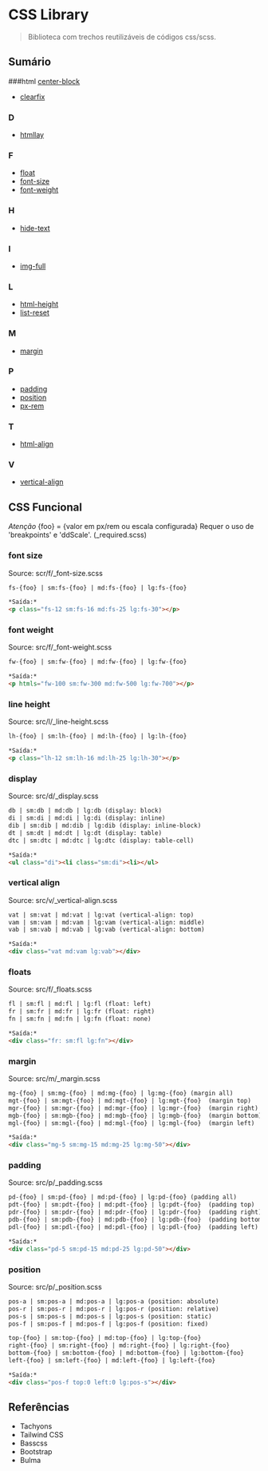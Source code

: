 # CSS Library
> Biblioteca com trechos reutilizáveis de códigos css/scss.

## Sumário

###html [center-block]()
- [clearfix]()

### D
- [htmllay]()

### F
- [float]()
- [font-size]()
- [font-weight]()

### H
- [hide-text]()

### I
- [img-full]()

### L
- [html-height]()
- [list-reset]()

### M
- [margin]()

### P
- [padding]()
- [position]()
- [px-rem]()

### T
- [html-align]()

### V
- [vertical-align]()

## CSS Funcional

*Atenção*
{foo} = {valor em px/rem ou escala configurada}
Requer o uso de 'breakpoints' e 'ddScale'. (_required.scss)

### font size 
Source: scr/f/_font-size.scss

```html
fs-{foo} | sm:fs-{foo} | md:fs-{foo} | lg:fs-{foo}

*Saída:*
<p class="fs-12 sm:fs-16 md:fs-25 lg:fs-30"></p>
```

### font weight 
Source: src/f/_font-weight.scss

```html
fw-{foo} | sm:fw-{foo} | md:fw-{foo} | lg:fw-{foo}

*Saída:*
<p htmls="fw-100 sm:fw-300 md:fw-500 lg:fw-700"></p>
```

### line height 
Source: src/l/_line-height.scss

```html
lh-{foo} | sm:lh-{foo} | md:lh-{foo} | lg:lh-{foo}

*Saída:*
<p class="lh-12 sm:lh-16 md:lh-25 lg:lh-30"></p>
```
### display
Source: src/d/_display.scss

```html
db | sm:db | md:db | lg:db (display: block) 
di | sm:di | md:di | lg:di (display: inline)
dib | sm:dib | md:dib | lg:dib (display: inline-block)
dt | sm:dt | md:dt | lg:dt (display: table)
dtc | sm:dtc | md:dtc | lg:dtc (display: table-cell)

*Saída:*
<ul class="di"><li class="sm:di"><li></ul>
```

### vertical align 
Source: src/v/_vertical-align.scss

```html
vat | sm:vat | md:vat | lg:vat (vertical-align: top) 
vam | sm:vam | md:vam | lg:vam (vertical-align: middle)
vab | sm:vab | md:vab | lg:vab (vertical-align: bottom)

*Saída:*
<div class="vat md:vam lg:vab"></div>
```

### floats 
Source: src/f/_floats.scss

```html
fl | sm:fl | md:fl | lg:fl (float: left) 
fr | sm:fr | md:fr | lg:fr (float: right)
fn | sm:fn | md:fn | lg:fn (float: none)

*Saída:*
<div class="fr: sm:fl lg:fn"></div>
```
### margin 
Source: src/m/_margin.scss

```html
mg-{foo} | sm:mg-{foo} | md:mg-{foo} | lg:mg-{foo} (margin all)  
mgt-{foo} | sm:mgt-{foo} | md:mgt-{foo} | lg:mgt-{foo}  (margin top)
mgr-{foo} | sm:mgr-{foo} | md:mgr-{foo} | lg:mgr-{foo}  (margin right)
mgb-{foo} | sm:mgb-{foo} | md:mgb-{foo} | lg:mgb-{foo}  (margin bottom)
mgl-{foo} | sm:mgl-{foo} | md:mgl-{foo} | lg:mgl-{foo}  (margin left)

*Saída:*
<div class="mg-5 sm:mg-15 md:mg-25 lg:mg-50"></div>
```

### padding 
Source: src/p/_padding.scss

```html
pd-{foo} | sm:pd-{foo} | md:pd-{foo} | lg:pd-{foo} (padding all)  
pdt-{foo} | sm:pdt-{foo} | md:pdt-{foo} | lg:pdt-{foo}  (padding top)
pdr-{foo} | sm:pdr-{foo} | md:pdr-{foo} | lg:pdr-{foo}  (padding right)
pdb-{foo} | sm:pdb-{foo} | md:pdb-{foo} | lg:pdb-{foo}  (padding bottom)
pdl-{foo} | sm:pdl-{foo} | md:pdl-{foo} | lg:pdl-{foo}  (padding left)

*Saída:*
<div class="pd-5 sm:pd-15 md:pd-25 lg:pd-50"></div>
```

### position 
Source: src/p/_position.scss

```html
pos-a | sm:pos-a | md:pos-a | lg:pos-a (position: absolute)
pos-r | sm:pos-r | md:pos-r | lg:pos-r (position: relative)
pos-s | sm:pos-s | md:pos-s | lg:pos-s (position: static)
pos-f | sm:pos-f | md:pos-f | lg:pos-f (position: fixed)

top-{foo} | sm:top-{foo} | md:top-{foo} | lg:top-{foo}
right-{foo} | sm:right-{foo} | md:right-{foo} | lg:right-{foo}
bottom-{foo} | sm:bottom-{foo} | md:bottom-{foo} | lg:bottom-{foo}
left-{foo} | sm:left-{foo} | md:left-{foo} | lg:left-{foo}

*Saída:*
<div class="pos-f top:0 left:0 lg:pos-s"></div>
```

## Referências

- Tachyons
- Tailwind CSS
- Basscss
- Bootstrap
- Bulma